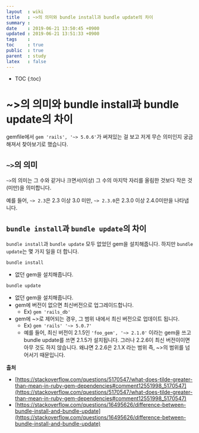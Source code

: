```yaml
---
layout  : wiki
title   : ~>의 의미와 bundle install과 bundle update의 차이
summary : 
date    : 2019-06-21 13:50:45 +0900
updated : 2019-06-21 13:51:33 +0900
tags    : 
toc     : true
public  : true
parent  : study
latex   : false
---
```

* TOC
{:toc}

# ~>의 의미와 bundle install과 bundle update의 차이

gemfile에서  `gem 'rails', '~> 5.0.6'`가 써져있는 걸 보고 저게 무슨 의미인지 궁금해져서 찾아보기로 했습니다.

## `~>`의 의미

`~>`의 의미는 그 수와 같거나 크면서(이상) 그 수의 마지막 자리를 올림한 것보다 작은 것(미만)을 의미합니다.

예를 들어,  `~> 2.3`은 2.3 이상 3.0 미만,  `~> 2.3.0`은 2.3.0 이상 2.4.0미만을 나타냅니다.

## `bundle install`과  `bundle update`의 차이

`bundle install`과  `bundle update`  모두 없었던 gem을 설치해줍니다. 하지만  `bundle update`는 몇 가지 일을 더 합니다.

`bundle install`

-   없던 gem을 설치해줍니다.

`bundle update`

-   없던 gem을 설치해줍니다.
-   gem에 버전이 없으면 최신버전으로 업그레이드합니다.
    -   Ex)  `gem 'rails_db'`
-   gem에 ~>로 제어되는 경우, 그 범위 내에서 최신 버전으로 업데이트 됩니다.
    -   Ex)  `gem 'rails' '~> 5.0.7'`
    -   예를 들어, 최신 버전이 2.1.5인  `'foo_gem', '~> 2.1.0'`  이라는 gem을 쓰고 bundle update를 쓰면 2.1.5가 설치됩니다. 그러나 2.2.6이 최신 버전이이면 아무 것도 하지 않습니다. 왜냐면 2.2.6은 2.1.X 라는 범위 즉, ~>의 범위를 넘어서기 때문입니다.

**출처**

-   [https://stackoverflow.com/questions/5170547/what-does-tilde-greater-than-mean-in-ruby-gem-dependencies#comment12551998_5170547](https://stackoverflow.com/questions/5170547/what-does-tilde-greater-than-mean-in-ruby-gem-dependencies#comment12551998_5170547)
-   [https://stackoverflow.com/questions/16495626/difference-between-bundle-install-and-bundle-update](https://stackoverflow.com/questions/16495626/difference-between-bundle-install-and-bundle-update)
